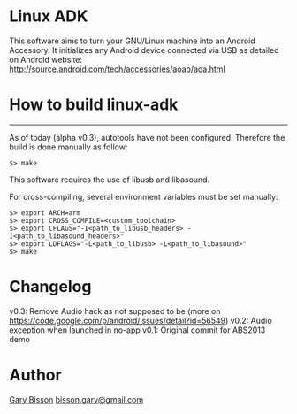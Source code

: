 # Linux ADK

This software aims to turn your GNU/Linux machine into an Android Accessory.
It initializes any Android device connected via USB as detailed on Android website:
http://source.android.com/tech/accessories/aoap/aoa.html

# How to build linux-adk
-------------------------
As of today (alpha v0.3), autotools have not been configured.
Therefore the build is done manually as follow:
```
$> make
```

This software requires the use of libusb and libasound.

For cross-compiling, several environment variables must be set manually:

```
$> export ARCH=arm
$> export CROSS_COMPILE=<custom_toolchain>
$> export CFLAGS="-I<path_to_libusb_headers> -I<path_to_libasound_headers>"
$> export LDFLAGS="-L<path_to_libusb> -L<path_to_libasound>"
$> make
```

# Changelog

v0.3: Remove Audio hack as not supposed to be (more on https://code.google.com/p/android/issues/detail?id=56549)
v0.2: Audio exception when launched in no-app
v0.1: Original commit for ABS2013 demo

# Author

[Gary Bisson](https://github.com/gibsson) <bisson.gary@gmail.com>

